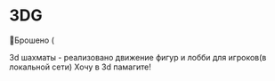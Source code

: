 # 3DG

🛑Брошено (

3d шахматы - реализовано движение фигур и лобби для игроков(в локальной сети)
Хочу в 3d памагите!
